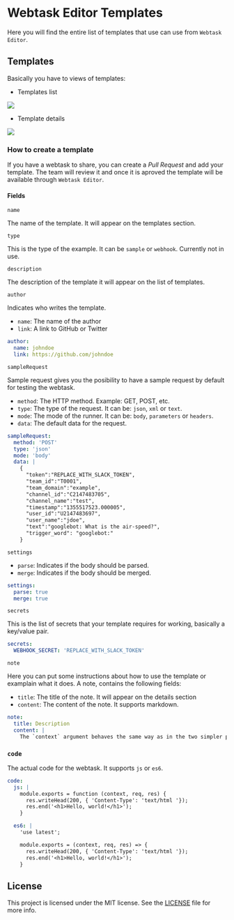 # Webtask Editor Templates

Here you will find the entire list of templates that use can use from `Webtask Editor`.

## Templates

Basically you have to views of templates:

- Templates list

![](https://cloud.githubusercontent.com/assets/302314/19003362/d55e8894-8726-11e6-8863-b870a7f537e5.png)

- Template details

![](https://cloud.githubusercontent.com/assets/302314/19003360/d3f4e296-8726-11e6-8617-a90b2768a9ec.png)

### How to create a template

If you have a webtask to share, you can create a _Pull Request_ and add your template. The team will review it and once it is aproved the template will be available through `Webtask Editor`.

#### Fields

`name`

The name of the template. It will appear on the templates section.

`type`

This is the type of the example. It can be `sample` or `webhook`. Currently not in use.

`description`

The description of the template it will appear on the list of templates.

`author`

Indicates who writes the template.

- `name`: The name of the author
- `link`: A link to GitHub or Twitter

```yaml
author: 
  name: johndoe
  link: https://github.com/johndoe
```

`sampleRequest`

Sample request gives you the posibility to have a sample request by default for testing the webtask.

- `method`: The HTTP method. Example: GET, POST, etc.
- `type`: The type of the request. It can be: `json`, `xml` or `text`.
- `mode`: The mode of the runner. It can be: `body`, `parameters` or `headers`.
- `data`: The default data for the request.

```yaml
sampleRequest: 
  method: 'POST'
  type: 'json'
  mode: 'body'
  data: |
    {
      "token":"REPLACE_WITH_SLACK_TOKEN",
      "team_id":"T0001",
      "team_domain":"example",
      "channel_id":"C2147483705",
      "channel_name":"test",
      "timestamp":"1355517523.000005",
      "user_id":"U2147483697",
      "user_name":"jdoe",
      "text":"googlebot: What is the air-speed?",
      "trigger_word": "googlebot:"
    }
```

`settings`

- `parse`: Indicates if the body should be parsed.
- `merge`: Indicates if the body should be merged.

```yaml
settings:
  parse: true
  merge: true
```

`secrets`

This is the list of secrets that your template requires for working, basically a key/value pair.

```yaml
secrets: 
  WEBHOOK_SECRET: 'REPLACE_WITH_SLACK_TOKEN'
```

`note`

Here you can put some instructions about how to use the template or examplain what it does. A note, contains the following fields:

- `title`: The title of the note. It will appear on the details section
- `content`: The content of the note. It supports markdown.

```yaml
note:
  title: Description
  content: |
    The `context` argument behaves the same way as in the two simpler programming models. The body of the request will be unconsumed unless the `pb` claim of the [webtask token](https://webtask.io/docs/token) is set to 1. Note that this programming model does not have a concept of a callback. Ending the HTTP response indicates completion.
```


### `code`

The actual code for the webtask. It supports `js` or `es6`.

```yaml
code:
  js: |
    module.exports = function (context, req, res) {
      res.writeHead(200, { 'Content-Type': 'text/html '});
      res.end('<h1>Hello, world!</h1>');
    }

  es6: |
    'use latest';

    module.exports = (context, req, res) => {
      res.writeHead(200, { 'Content-Type': 'text/html '});
      res.end('<h1>Hello, world!</h1>');
    }
```


## License

This project is licensed under the MIT license. See the [LICENSE](LICENSE) file for more info.